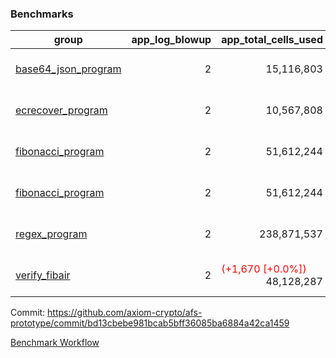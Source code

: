 ### Benchmarks
| group | app_log_blowup | app_total_cells_used | app_total_cycles | app_total_proof_time_ms | leaf_log_blowup | leaf_total_cells_used | leaf_total_cycles | leaf_total_proof_time_ms | max_segment_length | instance | alloc |
|---|---|---|---|---|---|---|---|---|---|---|---|
| [ base64_json_program ](https://github.com/axiom-crypto/afs-prototype/blob/gh-pages/benchmarks/individual/base64_json-bd13cbebe981bcab5bff36085ba6884a42ca1459.md) | <div style='text-align: right'> 2 </div>  | <div style='text-align: right'> 15,116,803 </div>  | <div style='text-align: right'> 217,347 </div>  | <span style='color: green'>(-2.0 [-0.1%])</span><div style='text-align: right'> 1,956.0 </div>  | <div style='text-align: right'> 2 </div>  | <span style='color: green'>(-7,040 [-0.0%])</span><div style='text-align: right'> 294,980,869 </div>  | <span style='color: green'>(-627 [-0.0%])</span><div style='text-align: right'> 6,788,095 </div>  | <span style='color: green'>(-289.0 [-1.1%])</span><div style='text-align: right'> 25,903.0 </div>  | 1048476 | 64cpu-linux-arm64 | mimalloc |
| [ ecrecover_program ](https://github.com/axiom-crypto/afs-prototype/blob/gh-pages/benchmarks/individual/ecrecover-bd13cbebe981bcab5bff36085ba6884a42ca1459.md) | <div style='text-align: right'> 2 </div>  | <div style='text-align: right'> 10,567,808 </div>  | <div style='text-align: right'> 106,444 </div>  | <span style='color: green'>(-13.0 [-0.7%])</span><div style='text-align: right'> 1,779.0 </div>  | <div style='text-align: right'> - </div>  | <div style='text-align: right'> - </div>  | <div style='text-align: right'> - </div>  | <div style='text-align: right'> - </div>  | 1048476 | 64cpu-linux-arm64 | mimalloc |
| [ fibonacci_program ](https://github.com/axiom-crypto/afs-prototype/blob/gh-pages/benchmarks/individual/fibonacci-bd13cbebe981bcab5bff36085ba6884a42ca1459.md) | <div style='text-align: right'> 2 </div>  | <div style='text-align: right'> 51,612,244 </div>  | <div style='text-align: right'> 1,500,137 </div>  | <span style='color: green'>(-853.0 [-14.2%])</span><div style='text-align: right'> 5,163.0 </div>  | <div style='text-align: right'> 2 </div>  | <span style='color: green'>(-1,320 [-0.0%])</span><div style='text-align: right'> 144,221,993 </div>  | <span style='color: green'>(-230 [-0.0%])</span><div style='text-align: right'> 3,518,992 </div>  | <span style='color: green'>(-2,131.0 [-14.0%])</span><div style='text-align: right'> 13,139.0 </div>  | 1048476 | 64cpu-linux-arm64 | mimalloc |
| [ fibonacci_program ](https://github.com/axiom-crypto/afs-prototype/blob/gh-pages/benchmarks/individual/fibonacci-bd13cbebe981bcab5bff36085ba6884a42ca1459.md) | <div style='text-align: right'> 2 </div>  | <div style='text-align: right'> 51,612,244 </div>  | <div style='text-align: right'> 1,500,137 </div>  | <span style='color: green'>(-853.0 [-14.2%])</span><div style='text-align: right'> 5,163.0 </div>  | <div style='text-align: right'> 2 </div>  | <span style='color: green'>(-1,320 [-0.0%])</span><div style='text-align: right'> 144,221,993 </div>  | <span style='color: green'>(-230 [-0.0%])</span><div style='text-align: right'> 3,518,992 </div>  | <span style='color: green'>(-2,131.0 [-14.0%])</span><div style='text-align: right'> 13,139.0 </div>  | 1048476 | 64cpu-linux-arm64 | mimalloc |
| [ regex_program ](https://github.com/axiom-crypto/afs-prototype/blob/gh-pages/benchmarks/individual/regex-bd13cbebe981bcab5bff36085ba6884a42ca1459.md) | <div style='text-align: right'> 2 </div>  | <div style='text-align: right'> 238,871,537 </div>  | <div style='text-align: right'> 4,190,904 </div>  | <span style='color: green'>(-40.0 [-0.2%])</span><div style='text-align: right'> 16,413.0 </div>  | <div style='text-align: right'> 2 </div>  | <span style='color: green'>(-2,640 [-0.0%])</span><div style='text-align: right'> 315,449,137 </div>  | <span style='color: green'>(-236 [-0.0%])</span><div style='text-align: right'> 7,322,195 </div>  | <span style='color: red'>(+5.0 [+0.0%])</span><div style='text-align: right'> 26,132.0 </div>  | 1048476 | 64cpu-linux-arm64 | mimalloc |
| [ verify_fibair ](https://github.com/axiom-crypto/afs-prototype/blob/gh-pages/benchmarks/individual/verify_fibair-bd13cbebe981bcab5bff36085ba6884a42ca1459.md) | <div style='text-align: right'> 2 </div>  | <span style='color: red'>(+1,670 [+0.0%])</span><div style='text-align: right'> 48,128,287 </div>  | <span style='color: red'>(+69 [+0.0%])</span><div style='text-align: right'> 198,647 </div>  | <span style='color: green'>(-24.0 [-0.8%])</span><div style='text-align: right'> 2,926.0 </div>  | <div style='text-align: right'> - </div>  | <div style='text-align: right'> - </div>  | <div style='text-align: right'> - </div>  | <div style='text-align: right'> - </div>  | 1048476 | 64cpu-linux-arm64 | mimalloc |


Commit: https://github.com/axiom-crypto/afs-prototype/commit/bd13cbebe981bcab5bff36085ba6884a42ca1459

[Benchmark Workflow](https://github.com/axiom-crypto/afs-prototype/actions/runs/12285142655)
